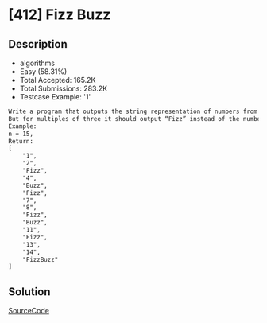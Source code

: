 # [412] Fizz Buzz

## Description

* algorithms
* Easy (58.31%)
* Total Accepted:    165.2K
* Total Submissions: 283.2K
* Testcase Example:  '1'

```md
Write a program that outputs the string representation of numbers from 1 to n.
But for multiples of three it should output “Fizz” instead of the number and for the multiples of five output “Buzz”. For numbers which are multiples of both three and five output “FizzBuzz”.
Example:
n = 15,
Return:
[
    "1",
    "2",
    "Fizz",
    "4",
    "Buzz",
    "Fizz",
    "7",
    "8",
    "Fizz",
    "Buzz",
    "11",
    "Fizz",
    "13",
    "14",
    "FizzBuzz"
]

```

## Solution

[SourceCode](./solution.js)